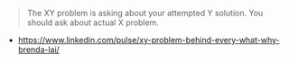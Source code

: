 > The XY problem is asking about your attempted Y solution. You should ask about actual X problem.
- https://www.linkedin.com/pulse/xy-problem-behind-every-what-why-brenda-lai/